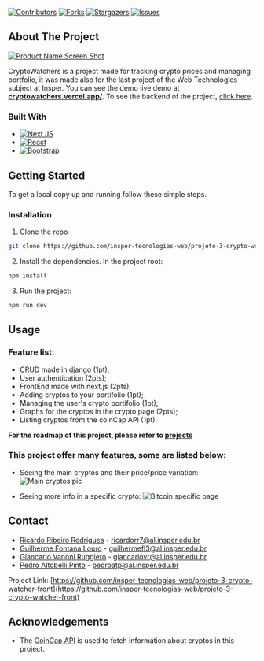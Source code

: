 <!-- PROJECT SHIELDS -->

[![Contributors][contributors-shield]][contributors-url] [![Forks][forks-shield]][forks-url] [![Stargazers][stars-shield]][stars-url] [![Issues][issues-shield]][issues-url]

<!-- ABOUT THE PROJECT -->
## About The Project

[![Product Name Screen Shot][product-screenshot]](https://example.com)

CryptoWatchers is a project made for tracking crypto prices and managing portfolio, it was made also for the last project of the Web Technologies subject at Insper. You can see the demo live demo at **[cryptowatchers.vercel.app/](https://cryptowatchers.vercel.app/)**.
To see the backend of the project, [click here](https://github.com/RicardoRibeiroRodrigues/cryptowatchers-backend).

### Built With

*  [![Next JS](https://img.shields.io/badge/Next-black?style=for-the-badge&logo=next.js&logoColor=white)](https://nextjs.org)
* [![React](https://img.shields.io/badge/react-%2320232a.svg?style=for-the-badge&logo=react&logoColor=%2361DAFB)](https://reactjs.org)
* [![Bootstrap](https://img.shields.io/badge/bootstrap-%23563D7C.svg?style=for-the-badge&logo=bootstrap&logoColor=white)](https://getbootstrap.com) 

<!-- GETTING STARTED -->
## Getting Started

To get a local copy up and running follow these simple steps.

### Installation
 
1. Clone the repo
```sh
git clone https://github.com/insper-tecnologias-web/projeto-3-crypto-watcher-front
```
2. Install the dependencies.
In the project root:
```sh
npm install
```
3. Run the project:
```sh
npm run dev
```

<!-- USAGE EXAMPLES -->
## Usage

### Feature list:
- CRUD made in django (1pt);
- User authentication (2pts);
- FrontEnd made with next.js (2pts);
- Adding cryptos to your portifolio (1pt);
- Managing the user's crypto portifolio (1pt);
- Graphs for the cryptos in the crypto page (2pts);
- Listing cryptos from the coinCap API (1pt).

**For the roadmap of this project, please refer to [projects](https://github.com/insper-tecnologias-web/projeto-3-crypto-watcher-front/projects)**

### This project offer many features, some are listed below:
- Seeing the main cryptos and their price/price variation:
![Main cryptos pic](Imgs/mainCryptos.png)

- Seeing more info in a specific crypto:
![Bitcoin specific page](Imgs/oneCryptoInfo.png)


<!-- CONTACT -->
## Contact

- [Ricardo Ribeiro Rodrigues](https://github.com/RicardoRibeiroRodrigues) - ricardorr7@al.insper.edu.br     
- [Guilherme Fontana Louro](https://github.com/guifl2001) - guilhermefl3@al.insper.edu.br        
- [Giancarlo Vanoni Ruggiero](https://github.com/Gian2608) - giancarlovr@al.insper.edu.br    
- [Pedro Altobelli Pinto](https://github.com/pedroaltobelli23) - pedroatp@al.insper.edu.br            

Project Link: [https://github.com/insper-tecnologias-web/projeto-3-crypto-watcher-front](https://github.com/insper-tecnologias-web/projeto-3-crypto-watcher-front)



<!-- ACKNOWLEDGEMENTS -->
## Acknowledgements

* The [CoinCap API](https://docs.coincap.io) is used to fetch information about cryptos in this project.





<!-- MARKDOWN LINKS & IMAGES -->
<!-- https://www.markdownguide.org/basic-syntax/#reference-style-links -->
[contributors-shield]: https://img.shields.io/github/contributors/insper-tecnologias-web/projeto-3-crypto-watcher-front.svg?style=flat-square
[contributors-url]: https://github.com/insper-tecnologias-web/projeto-3-crypto-watcher-front/graphs/contributors
[forks-shield]: https://img.shields.io/github/forks/insper-tecnologias-web/projeto-3-crypto-watcher-front.svg?style=flat-square
[forks-url]: https://github.com/insper-tecnologias-web/projeto-3-crypto-watcher-front/network/members
[stars-shield]: https://img.shields.io/github/stars/insper-tecnologias-web/projeto-3-crypto-watcher-front.svg?style=flat-square
[stars-url]: https://github.com/insper-tecnologias-web/projeto-3-crypto-watcher-front/stargazers
[issues-shield]: https://img.shields.io/github/issues/insper-tecnologias-web/projeto-3-crypto-watcher-front.svg?style=flat-square
[issues-url]: https://github.com/insper-tecnologias-web/projeto-3-crypto-watcher-front/issues
[license-shield]: https://img.shields.io/github/license/insper-tecnologias-web/projeto-3-crypto-watcher-front.svg?style=flat-square
[license-url]: https://github.com/insper-tecnologias-web/projeto-3-crypto-watcher-front/blob/master/LICENSE.txt
[product-screenshot]: Imgs/ProjectLogo.png
